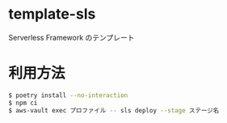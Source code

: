 # template-sls

Serverless Framework のテンプレート

# 利用方法

```bash
$ poetry install --no-interaction
$ npm ci
$ aws-vault exec プロファイル -- sls deploy --stage ステージ名
```
